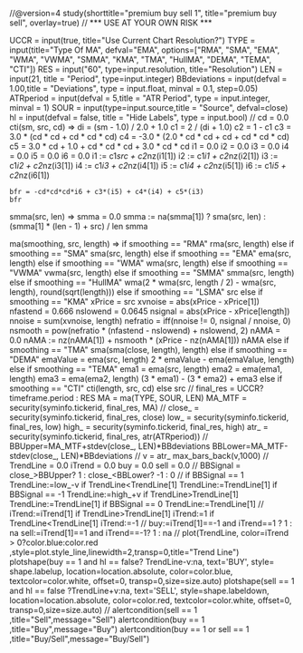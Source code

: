 //@version=4
study(shorttitle="premium buy sell 1", title="premium buy sell", overlay=true)
// *** USE AT YOUR OWN RISK ***

UCCR          = input(true, title="Use Current Chart Resolution?")
TYPE          = input(title="Type Of MA", defval="EMA", options=["RMA", "SMA", "EMA", "WMA", "VWMA", "SMMA", "KMA", "TMA", "HullMA", "DEMA", "TEMA", "CTI"])
RES           = input("60", type=input.resolution, title="Resolution")
LEN           = input(21, title = "Period", type=input.integer)
BBdeviations  = input(defval = 1.00,title = "Deviations",    type = input.float, minval = 0.1, step=0.05)
ATRperiod     = input(defval = 5,title = "ATR Period",    type = input.integer, minval = 1)
SOUR          = input(type=input.source,title = "Source", defval=close)
hl            = input(defval = false, title = "Hide Labels",  type = input.bool)
//
cd = 0.0
cti(sm, src, cd) =>
    di = (sm - 1.0) / 2.0 + 1.0
    c1 = 2 / (di + 1.0)
    c2 = 1 - c1
    c3 = 3.0 * (cd * cd + cd * cd * cd)
    c4 = -3.0 * (2.0 * cd * cd + cd + cd * cd * cd)
    c5 = 3.0 * cd + 1.0 + cd * cd * cd + 3.0 * cd * cd
    i1 = 0.0
    i2 = 0.0
    i3 = 0.0
    i4 = 0.0
    i5 = 0.0
    i6 = 0.0
    i1 := c1*src + c2*nz(i1[1])
    i2 := c1*i1 + c2*nz(i2[1])
    i3 := c1*i2 + c2*nz(i3[1])
    i4 := c1*i3 + c2*nz(i4[1])
    i5 := c1*i4 + c2*nz(i5[1])
    i6 := c1*i5 + c2*nz(i6[1])
        
    bfr = -cd*cd*cd*i6 + c3*(i5) + c4*(i4) + c5*(i3)
    bfr

smma(src, len) =>
    smma = 0.0
    smma := na(smma[1]) ? sma(src, len) : (smma[1] * (len - 1) + src) / len
    smma

ma(smoothing, src, length) => 
    if smoothing == "RMA"
        rma(src, length)
    else
        if smoothing == "SMA"
            sma(src, length)
        else 
            if smoothing == "EMA"
                ema(src, length)
            else 
                if smoothing == "WMA"
                    wma(src, length)
				else
					if smoothing == "VWMA"
						vwma(src, length)
					else
						if smoothing == "SMMA"
						    smma(src, length)
						else
							if smoothing == "HullMA"
								wma(2 * wma(src, length / 2) - wma(src, length), round(sqrt(length)))
							else
								if smoothing == "LSMA"
									src
								else
								    if smoothing == "KMA"
								        xPrice = src
                                        xvnoise = abs(xPrice - xPrice[1])
                                        nfastend = 0.666
                                        nslowend = 0.0645
                                        nsignal = abs(xPrice - xPrice[length])
                                        nnoise = sum(xvnoise, length)
                                        nefratio = iff(nnoise != 0, nsignal / nnoise, 0)
                                        nsmooth = pow(nefratio * (nfastend - nslowend) + nslowend, 2) 
                                        nAMA = 0.0
                                        nAMA := nz(nAMA[1]) + nsmooth * (xPrice - nz(nAMA[1]))
                                        nAMA
								    else
								        if smoothing == "TMA"
									        sma(sma(close, length), length)
						                else
							                if smoothing == "DEMA"
							                    emaValue = ema(src, length)
                                                2 * emaValue - ema(emaValue, length)
							                else
							                    if smoothing == "TEMA"
							                        ema1 = ema(src, length)
                                                    ema2 = ema(ema1, length)
                                                    ema3 = ema(ema2, length)
                                                    (3 * ema1) - (3 * ema2) + ema3
							                    else
						                            if smoothing == "CTI"
                                                        cti(length, src, cd)
	    								            else
		    							                src
//
final_res = UCCR? timeframe.period : RES
MA = ma(TYPE, SOUR, LEN)
MA_MTF = security(syminfo.tickerid, final_res, MA)
//
close_ = security(syminfo.tickerid, final_res, close)
low_ = security(syminfo.tickerid, final_res, low)
high_ = security(syminfo.tickerid, final_res, high)
atr_ = security(syminfo.tickerid, final_res, atr(ATRperiod))
//
BBUpper=MA_MTF+stdev(close_, LEN)*BBdeviations
BBLower=MA_MTF-stdev(close_, LEN)*BBdeviations
//
v = atr_
max_bars_back(v,1000)
//
TrendLine = 0.0
iTrend = 0.0
buy = 0.0
sell = 0.0
//
BBSignal = close_>BBUpper? 1 : close_<BBLower? -1 : 0
// 
if BBSignal == 1 
    TrendLine:=low_-v
    if TrendLine<TrendLine[1] 
        TrendLine:=TrendLine[1]
if BBSignal == -1 
    TrendLine:=high_+v
    if TrendLine>TrendLine[1]
        TrendLine:=TrendLine[1]
if BBSignal == 0 
    TrendLine:=TrendLine[1]
//
iTrend:=iTrend[1]
if TrendLine>TrendLine[1] 
    iTrend:=1
if TrendLine<TrendLine[1] 
    iTrend:=-1
//
buy:=iTrend[1]==-1 and iTrend==1 ? 1 : na
sell:=iTrend[1]==1 and iTrend==-1? 1 : na
//
plot(TrendLine, color=iTrend > 0?color.blue:color.red ,style=plot.style_line,linewidth=2,transp=0,title="Trend Line") 
plotshape(buy == 1 and hl == false? TrendLine-v:na, text='BUY', style= shape.labelup, location=location.absolute, color=color.blue, textcolor=color.white, offset=0, transp=0,size=size.auto)
plotshape(sell == 1 and hl == false ?TrendLine+v:na, text='SELL', style=shape.labeldown, location=location.absolute, color=color.red, textcolor=color.white, offset=0, transp=0,size=size.auto)
//
alertcondition(sell == 1 ,title="Sell",message="Sell")
alertcondition(buy == 1 ,title="Buy",message="Buy")
alertcondition(buy == 1 or sell == 1 ,title="Buy/Sell",message="Buy/Sell")
